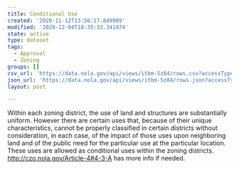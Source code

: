 ```yaml
---
title: Conditional Use
created: '2020-11-12T13:56:17.849989'
modified: '2020-12-04T18:35:33.341074'
state: active
type: dataset
tags:
  - Approval
  - Zoning
groups: []
csv_url: 'https://data.nola.gov/api/views/itbm-5z84/rows.csv?accessType=DOWNLOAD'
json_url: 'https://data.nola.gov/api/views/itbm-5z84/rows.json?accessType=DOWNLOAD'
layout: post

---
```

Within each zoning district, the use of land and structures are substantially uniform. However there are certain uses that, because of their unique characteristics, cannot be properly classified in certain districts without consideration, in each case, of the impact of those uses upon neighboring land and of the public need for the particular use at the particular location. These uses are allowed as conditional uses within the zoning districts. http://czo.nola.gov/Article-4#4-3-A has more info if needed.
